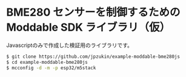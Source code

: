 
# BME280 センサーを制御するための Moddable SDK ライブラリ（仮）

Javascriptのみで作成した検証用のライブラリです。

```bash
$ git clone https://github.com/jpzukin/example-moddable-bme280js
$ cd example-moddable-bme280js
$ mcconfig -d -m -p esp32/m5stack
```

